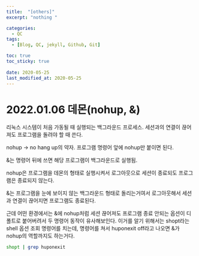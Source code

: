 ```yaml
---
title:  "[others]"
excerpt: "nothing "

categories:
  - QC
tags:
  - [Blog, QC, jekyll, Github, Git]

toc: true
toc_sticky: true
 
date: 2020-05-25
last_modified_at: 2020-05-25
---
```


# 2022.01.06 데몬(nohup, &)

리눅스 시스템이 처음 가동될 때 실행되는 백그라운드 프로세스. 세션과의 연결이 끊어져도 프로그램을 돌려야 할 때 쓴다.

nohup → no hang up의 약자. 프로그램 명령어 앞에 nohup만 붙이면 된다.

&는 명령어 뒤에 쓰면 해당 프로그램이 백그라운드로 실행됨.

nohup은 프로그램을 데몬의 형태로 실행시켜서 로그아웃으로 세션이 종료되도 프로그램은 종료되지 않는다.

&는 프로그램을 눈에 보이지 않는 백그라운드 형태로 돌리는거여서 로그아웃해서 세션과 연결이 끊어지면 프로그램도 종료된다.

근데 어떤 환경에서는 &에 nohup처럼 세션 끊어져도 프로그램 종료 안되는 옵션이 디폴트로 붙어버려서 두 명령어 동작이 유사해보인다. 이거를 알기 위해서는 shopt라는 shell 옵션 조회 명령어를 치는데, 명령어를 쳐서 huponexit off라고 나오면 &가 nohup의 역할까지도 하는거다.

```bash
shopt | grep huponexit
```